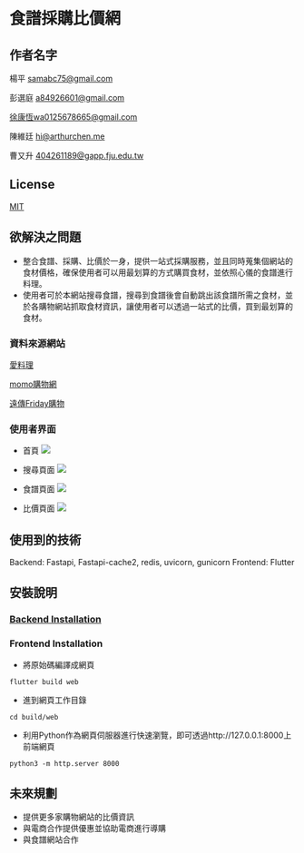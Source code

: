 # 食譜採購比價網

## 作者名字
楊平 samabc75@gmail.com

彭選庭 a84926601@gmail.com

徐康恆wa0125678665@gmail.com

陳維廷 hi@arthurchen.me

曹又升 404261189@gapp.fju.edu.tw

## License
[MIT](https://github.com/NetJagaimo/foodprice/blob/main/LICENSE)

## 欲解決之問題
- 整合食譜、採購、比價於一身，提供一站式採購服務，並且同時蒐集個網站的食材價格，確保使用者可以用最划算的方式購買食材，並依照心儀的食譜進行料理。
- 使用者可於本網站搜尋食譜，搜尋到食譜後會自動跳出該食譜所需之食材，並於各購物網站抓取食材資訊，讓使用者可以透過一站式的比價，買到最划算的食材。
### 資料來源網站
[愛料理](https://icook.tw/)

[momo購物網](https://www.momoshop.com.tw/main/Main.jsp)

[遠傳Friday購物](https://shopping.friday.tw/index.html)

### 使用者界面
* 首頁
![](https://i.imgur.com/M0bAiyF.png)

* 搜尋頁面
![](https://i.imgur.com/yrnUV0g.png)

* 食譜頁面
![](https://i.imgur.com/VJd4SMf.png)

* 比價頁面
![](https://i.imgur.com/WNG8WuL.png)

## 使用到的技術
Backend: Fastapi, Fastapi-cache2, redis, uvicorn, gunicorn
Frontend: Flutter

## 安裝說明
### [Backend Installation](https://github.com/NetJagaimo/foodprice/blob/main/backend/README.md)

### Frontend Installation

* 將原始碼編譯成網頁
```
flutter build web
```
* 進到網頁工作目錄
```
cd build/web
```
* 利用Python作為網頁伺服器進行快速瀏覽，即可透過http://127.0.0.1:8000上前端網頁
```
python3 -m http.server 8000
```

## 未來規劃
- 提供更多家購物網站的比價資訊
- 與電商合作提供優惠並協助電商進行導購
- 與食譜網站合作